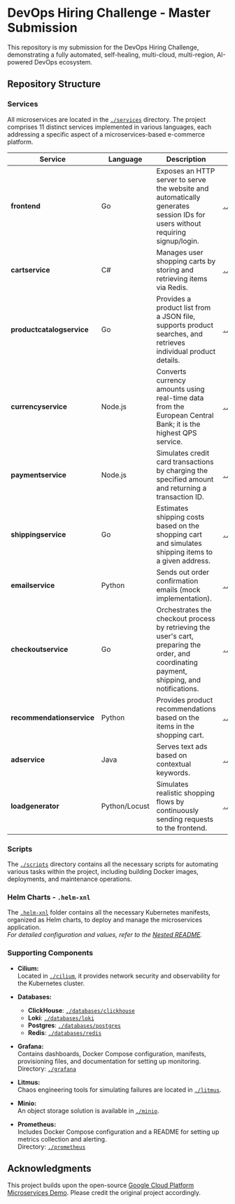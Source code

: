 # DevOps Hiring Challenge - Master Submission

This repository is my submission for the DevOps Hiring Challenge, demonstrating a fully automated, self-healing, multi-cloud, multi-region, AI-powered DevOps ecosystem.

## Repository Structure

### Services

All microservices are located in the [`./services`](./services) directory. The project comprises 11 distinct services implemented in various languages, each addressing a specific aspect of a microservices-based e-commerce platform.

| Service                   | Language      | Description                                                                                                                                  | Directory                                                              |
| ------------------------- | ------------- | -------------------------------------------------------------------------------------------------------------------------------------------- | ---------------------------------------------------------------------- |
| **frontend**              | Go            | Exposes an HTTP server to serve the website and automatically generates session IDs for users without requiring signup/login.                | [`./services/frontend`](./services/frontend)                           |
| **cartservice**           | C#            | Manages user shopping carts by storing and retrieving items via Redis.                                                                       | [`./services/cartservice`](./services/cartservice)                     |
| **productcatalogservice** | Go            | Provides a product list from a JSON file, supports product searches, and retrieves individual product details.                               | [`./services/productcatalogservice`](./services/productcatalogservice) |
| **currencyservice**       | Node.js       | Converts currency amounts using real-time data from the European Central Bank; it is the highest QPS service.                                | [`./services/currencyservice`](./services/currencyservice)             |
| **paymentservice**        | Node.js       | Simulates credit card transactions by charging the specified amount and returning a transaction ID.                                          | [`./services/paymentservice`](./services/paymentservice)               |
| **shippingservice**       | Go            | Estimates shipping costs based on the shopping cart and simulates shipping items to a given address.                                         | [`./services/shippingservice`](./services/shippingservice)             |
| **emailservice**          | Python        | Sends out order confirmation emails (mock implementation).                                                                                   | [`./services/emailservice`](./services/emailservice)                   |
| **checkoutservice**       | Go            | Orchestrates the checkout process by retrieving the user's cart, preparing the order, and coordinating payment, shipping, and notifications. | [`./services/checkoutservice`](./services/checkoutservice)             |
| **recommendationservice** | Python        | Provides product recommendations based on the items in the shopping cart.                                                                    | [`./services/recommendationservice`](./services/recommendationservice) |
| **adservice**             | Java          | Serves text ads based on contextual keywords.                                                                                                | [`./services/adservice`](./services/adservice)                         |
| **loadgenerator**         | Python/Locust | Simulates realistic shopping flows by continuously sending requests to the frontend.                                                         | [`./services/loadgenerator`](./services/loadgenerator)                 |

### Scripts

The [`./scripts`](./scripts) directory contains all the necessary scripts for automating various tasks within the project, including building Docker images, deployments, and maintenance operations.

### Helm Charts - `.helm-xnl`

The [`.helm-xnl`](./.helm-xnl) folder contains all the necessary Kubernetes manifests, organized as Helm charts, to deploy and manage the microservices application.  
_For detailed configuration and values, refer to the [Nested README](./.helm-xnl/README.md)._

### Supporting Components

- **Cilium:**  
  Located in [`./cilium`](./cilium), it provides network security and observability for the Kubernetes cluster.

- **Databases:**

  - **ClickHouse**: [`./databases/clickhouse`](./databases/clickhouse)
  - **Loki**: [`./databases/loki`](./databases/loki)
  - **Postgres**: [`./databases/postgres`](./databases/postgres)
  - **Redis**: [`./databases/redis`](./databases/redis)

- **Grafana:**  
  Contains dashboards, Docker Compose configuration, manifests, provisioning files, and documentation for setting up monitoring.  
  Directory: [`./grafana`](./grafana)

- **Litmus:**  
  Chaos engineering tools for simulating failures are located in [`./litmus`](./litmus).

- **Minio:**  
  An object storage solution is available in [`./minio`](./minio).

- **Prometheus:**  
  Includes Docker Compose configuration and a README for setting up metrics collection and alerting.  
  Directory: [`./prometheus`](./prometheus)

## Acknowledgments

This project builds upon the open-source [Google Cloud Platform Microservices Demo](https://github.com/GoogleCloudPlatform/microservices-demo/). Please credit the original project accordingly.
